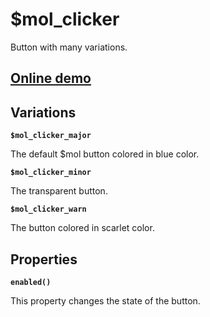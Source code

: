 # $mol_clicker

Button with many variations.

## [Online demo](http://eigenmethod.github.io/mol/#demo=mol_clicker_demo)

## Variations

**`$mol_clicker_major`**

The default $mol button colored in blue color.

**`$mol_clicker_minor`**

The transparent button.

**`$mol_clicker_warn`**

The button colored in scarlet color.

## Properties

**`enabled()`**

This property changes the state of the button.
